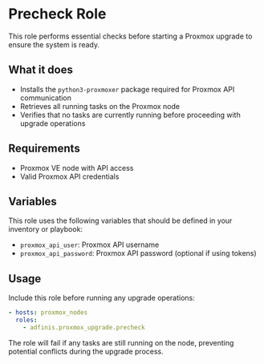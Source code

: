 # Precheck Role

This role performs essential checks before starting a Proxmox upgrade to ensure the system is ready.

## What it does

- Installs the `python3-proxmoxer` package required for Proxmox API communication
- Retrieves all running tasks on the Proxmox node
- Verifies that no tasks are currently running before proceeding with upgrade operations

## Requirements

- Proxmox VE node with API access
- Valid Proxmox API credentials

## Variables

This role uses the following variables that should be defined in your inventory or playbook:

- `proxmox_api_user`: Proxmox API username
- `proxmox_api_password`: Proxmox API password (optional if using tokens)

## Usage

Include this role before running any upgrade operations:

```yaml
- hosts: proxmox_nodes
  roles:
    - adfinis.proxmox_upgrade.precheck
```

The role will fail if any tasks are still running on the node, preventing potential conflicts during the upgrade process.
